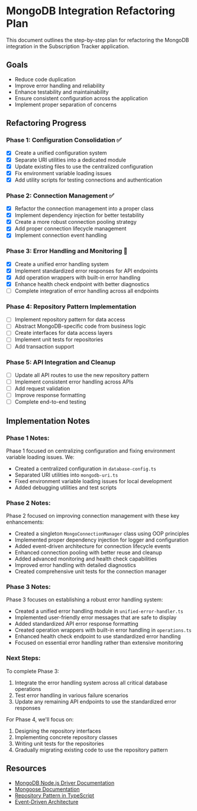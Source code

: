 # MongoDB Integration Refactoring Plan

This document outlines the step-by-step plan for refactoring the MongoDB integration in the Subscription Tracker application.

## Goals

- Reduce code duplication
- Improve error handling and reliability
- Enhance testability and maintainability
- Ensure consistent configuration across the application
- Implement proper separation of concerns

## Refactoring Progress

### Phase 1: Configuration Consolidation ✅

- [x] Create a unified configuration system
- [x] Separate URI utilities into a dedicated module
- [x] Update existing files to use the centralized configuration
- [x] Fix environment variable loading issues
- [x] Add utility scripts for testing connections and authentication

### Phase 2: Connection Management ✅

- [x] Refactor the connection management into a proper class
- [x] Implement dependency injection for better testability
- [x] Create a more robust connection pooling strategy
- [x] Add proper connection lifecycle management
- [x] Implement connection event handling

### Phase 3: Error Handling and Monitoring 🔄

- [x] Create a unified error handling system
- [x] Implement standardized error responses for API endpoints
- [x] Add operation wrappers with built-in error handling
- [x] Enhance health check endpoint with better diagnostics
- [ ] Complete integration of error handling across all endpoints

### Phase 4: Repository Pattern Implementation

- [ ] Implement repository pattern for data access
- [ ] Abstract MongoDB-specific code from business logic
- [ ] Create interfaces for data access layers
- [ ] Implement unit tests for repositories
- [ ] Add transaction support

### Phase 5: API Integration and Cleanup

- [ ] Update all API routes to use the new repository pattern
- [ ] Implement consistent error handling across APIs
- [ ] Add request validation
- [ ] Improve response formatting
- [ ] Complete end-to-end testing

## Implementation Notes

### Phase 1 Notes:

Phase 1 focused on centralizing configuration and fixing environment variable loading issues. We:
- Created a centralized configuration in `database-config.ts`
- Separated URI utilities into `mongodb-uri.ts`
- Fixed environment variable loading issues for local development
- Added debugging utilities and test scripts

### Phase 2 Notes:

Phase 2 focused on improving connection management with these key enhancements:
- Created a singleton `MongoConnectionManager` class using OOP principles
- Implemented proper dependency injection for logger and configuration
- Added event-driven architecture for connection lifecycle events
- Enhanced connection pooling with better reuse and cleanup
- Added advanced monitoring and health check capabilities
- Improved error handling with detailed diagnostics
- Created comprehensive unit tests for the connection manager

### Phase 3 Notes:

Phase 3 focuses on establishing a robust error handling system:
- Created a unified error handling module in `unified-error-handler.ts`
- Implemented user-friendly error messages that are safe to display
- Added standardized API error response formatting
- Created operation wrappers with built-in error handling in `operations.ts`
- Enhanced health check endpoint to use standardized error handling
- Focused on essential error handling rather than extensive monitoring

### Next Steps:

To complete Phase 3:
1. Integrate the error handling system across all critical database operations
2. Test error handling in various failure scenarios
3. Update any remaining API endpoints to use the standardized error responses

For Phase 4, we'll focus on:
1. Designing the repository interfaces
2. Implementing concrete repository classes 
3. Writing unit tests for the repositories
4. Gradually migrating existing code to use the repository pattern

## Resources

- [MongoDB Node.js Driver Documentation](https://mongodb.github.io/node-mongodb-native/)
- [Mongoose Documentation](https://mongoosejs.com/docs/)
- [Repository Pattern in TypeScript](https://khalilstemmler.com/articles/typescript-domain-driven-design/repository-dto-mapper/)
- [Event-Driven Architecture](https://martinfowler.com/articles/201701-event-driven.html)
